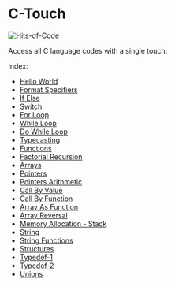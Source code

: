 # C-Touch

[![Hits-of-Code](https://hitsofcode.com/github/kanav-arora/c-touch?branch=main)](https://hitsofcode.com/github/kanav-arora/c-touch/view?branch=main)

Access all C language codes with a single touch.

Index:
- [Hello World](https://github.com/Kanav-Arora/C-Touch/blob/main/hello_world.c)
- [Format Specifiers](https://github.com/Kanav-Arora/C-Touch/blob/main/format_specifier.c)
- [If Else](https://github.com/Kanav-Arora/C-Touch/blob/main/if_else.c)
- [Switch](https://github.com/Kanav-Arora/C-Touch/blob/main/switch.c)
- [For Loop](https://github.com/Kanav-Arora/C-Touch/blob/main/for.c)
- [While Loop](https://github.com/Kanav-Arora/C-Touch/blob/main/while.c)
- [Do While Loop](https://github.com/Kanav-Arora/C-Touch/blob/main/do_while.c)
- [Typecasting](https://github.com/Kanav-Arora/C-Touch/blob/main/typecasting.c)
- [Functions](https://github.com/Kanav-Arora/C-Touch/blob/main/functions.c)
- [Factorial Recursion](https://github.com/Kanav-Arora/C-Touch/blob/main/factorial(recursion).c)
- [Arrays](https://github.com/Kanav-Arora/C-Touch/blob/main/array.c)
- [Pointers](https://github.com/Kanav-Arora/C-Touch/blob/main/pointers.c)
- [Pointers Arithmetic](https://github.com/Kanav-Arora/C-Touch/blob/main/pointer_arithmetic.c)
- [Call By Value](https://github.com/Kanav-Arora/C-Touch/blob/main/call_by_value.c)
- [Call By Function](https://github.com/Kanav-Arora/C-Touch/blob/main/call_by_reference.c)
- [Array As Function](https://github.com/Kanav-Arora/C-Touch/blob/main/array_as_function.c)
- [Array Reversal](https://github.com/Kanav-Arora/C-Touch/blob/main/arrayrev.c)
- [Memory Allocation - Stack](https://github.com/Kanav-Arora/C-Touch/blob/main/memory_allocation(stack).c)
- [String](https://github.com/Kanav-Arora/C-Touch/blob/main/string.c)
- [String Functions](https://github.com/Kanav-Arora/C-Touch/blob/main/string_func.c)
- [Structures](https://github.com/Kanav-Arora/C-Touch/blob/main/structure.c)
- [Typedef-1](https://github.com/Kanav-Arora/C-Touch/blob/main/typedef1.c)
- [Typedef-2](https://github.com/Kanav-Arora/C-Touch/blob/main/typedef2.c)
- [Unions](https://github.com/Kanav-Arora/C-Touch/blob/main/unions.c)
